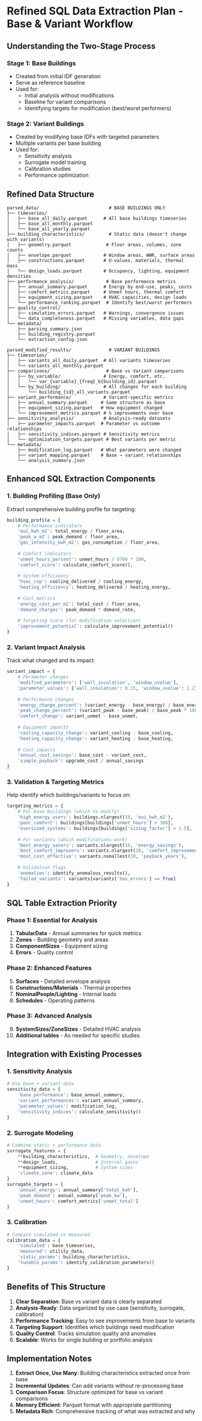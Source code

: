 # Refined SQL Data Extraction Plan - Base & Variant Workflow

## Understanding the Two-Stage Process

### Stage 1: Base Buildings
- Created from initial IDF generation
- Serve as reference baseline
- Used for:
  - Initial analysis without modifications
  - Baseline for variant comparisons
  - Identifying targets for modification (best/worst performers)

### Stage 2: Variant Buildings  
- Created by modifying base IDFs with targeted parameters
- Multiple variants per base building
- Used for:
  - Sensitivity analysis
  - Surrogate model training
  - Calibration studies
  - Performance optimization

## Refined Data Structure

```
parsed_data/                          # BASE BUILDINGS ONLY
├── timeseries/
│   ├── base_all_daily.parquet      # All base buildings timeseries
│   ├── base_all_monthly.parquet    
│   └── base_all_yearly.parquet     
├── building_characteristics/         # Static data (doesn't change with variants)
│   ├── geometry.parquet             # Floor areas, volumes, zone counts
│   ├── envelope.parquet            # Window areas, WWR, surface areas
│   ├── constructions.parquet       # U-values, materials, thermal mass
│   └── design_loads.parquet        # Occupancy, lighting, equipment densities
├── performance_analysis/            # Base performance metrics
│   ├── annual_summary.parquet      # Energy by end-use, peaks, costs
│   ├── comfort_metrics.parquet     # Unmet hours, thermal comfort
│   ├── equipment_sizing.parquet    # HVAC capacities, design loads
│   └── performance_ranking.parquet  # Identify best/worst performers
├── quality_control/
│   ├── simulation_errors.parquet   # Warnings, convergence issues
│   └── data_completeness.parquet   # Missing variables, data gaps
└── metadata/
    ├── parsing_summary.json
    ├── building_registry.parquet
    └── extraction_config.json

parsed_modified_results/              # VARIANT BUILDINGS
├── timeseries/
│   ├── variants_all_daily.parquet  # All variants timeseries
│   └── variants_all_monthly.parquet
├── comparisons/                     # Base vs Variant comparisons
│   ├── by_variable/                # Energy, comfort, etc.
│   │   └── var_{variable}_{freq}_b{building_id}.parquet
│   └── by_building/                # All changes for each building
│       └── building_{id}_all_variants.parquet
├── variant_performance/            # Variant-specific metrics
│   ├── annual_summary.parquet     # Same structure as base
│   ├── equipment_sizing.parquet   # How equipment changed
│   └── improvement_metrics.parquet # % improvements over base
├── sensitivity_analysis/           # Analysis-ready datasets
│   ├── parameter_impacts.parquet  # Parameter vs outcome relationships
│   ├── sensitivity_indices.parquet # Sensitivity metrics
│   └── optimization_targets.parquet # Best variants per metric
└── metadata/
    ├── modification_log.parquet   # What parameters were changed
    ├── variant_mapping.parquet    # Base → variant relationships
    └── analysis_summary.json
```

## Enhanced SQL Extraction Components

### 1. **Building Profiling (Base Only)**
Extract comprehensive building profile for targeting:
```python
building_profile = {
    # Performance indicators
    'eui_kwh_m2': total_energy / floor_area,
    'peak_w_m2': peak_demand / floor_area,
    'gas_intensity_kwh_m2': gas_consumption / floor_area,
    
    # Comfort indicators  
    'unmet_hours_percent': unmet_hours / 8760 * 100,
    'comfort_score': calculate_comfort_score(),
    
    # System efficiency
    'hvac_cop': cooling_delivered / cooling_energy,
    'heating_efficiency': heating_delivered / heating_energy,
    
    # Cost metrics
    'energy_cost_per_m2': total_cost / floor_area,
    'demand_charges': peak_demand * demand_rate,
    
    # Targeting score (for modification selection)
    'improvement_potential': calculate_improvement_potential()
}
```

### 2. **Variant Impact Analysis**
Track what changed and its impact:
```python
variant_impact = {
    # Parameter changes
    'modified_parameters': ['wall_insulation', 'window_uvalue'],
    'parameter_values': {'wall_insulation': 0.15, 'window_uvalue': 1.2},
    
    # Performance changes
    'energy_change_percent': (variant_energy - base_energy) / base_energy * 100,
    'peak_change_percent': (variant_peak - base_peak) / base_peak * 100,
    'comfort_change': variant_unmet - base_unmet,
    
    # Equipment impacts
    'cooling_capacity_change': variant_cooling - base_cooling,
    'heating_capacity_change': variant_heating - base_heating,
    
    # Cost impacts
    'annual_cost_savings': base_cost - variant_cost,
    'simple_payback': upgrade_cost / annual_savings
}
```

### 3. **Validation & Targeting Metrics**
Help identify which buildings/variants to focus on:
```python
targeting_metrics = {
    # For base buildings (which to modify)
    'high_energy_users': buildings.nlargest(10, 'eui_kwh_m2'),
    'poor_comfort': buildings[buildings['unmet_hours'] > 300],
    'oversized_systems': buildings[buildings['sizing_factor'] > 1.5],
    
    # For variants (which modifications work)
    'best_energy_savers': variants.nlargest(10, 'energy_savings'),
    'best_comfort_improvers': variants.nlargest(10, 'comfort_improvement'),
    'most_cost_effective': variants.nsmallest(10, 'payback_years'),
    
    # Validation flags
    'anomalies': identify_anomalous_results(),
    'failed_variants': variants[variants['has_errors'] == True]
}
```

## SQL Table Extraction Priority

### Phase 1: Essential for Analysis
1. **TabularData** - Annual summaries for quick metrics
2. **Zones** - Building geometry and areas
3. **ComponentSizes** - Equipment sizing
4. **Errors** - Quality control

### Phase 2: Enhanced Features
5. **Surfaces** - Detailed envelope analysis
6. **Constructions/Materials** - Thermal properties
7. **NominalPeople/Lighting** - Internal loads
8. **Schedules** - Operating patterns

### Phase 3: Advanced Analysis
9. **SystemSizes/ZoneSizes** - Detailed HVAC analysis
10. **Additional tables** - As needed for specific studies

## Integration with Existing Processes

### 1. **Sensitivity Analysis**
```python
# Use base + variant data
sensitivity_data = {
    'base_performance': base_annual_summary,
    'variant_performances': variant_annual_summary,
    'parameter_values': modification_log,
    'sensitivity_indices': calculate_sensitivity()
}
```

### 2. **Surrogate Modeling**
```python
# Combine static + performance data
surrogate_features = {
    **building_characteristics,  # Geometry, envelope
    **design_loads,              # Internal gains
    **equipment_sizing,          # System sizes
    'climate_zone': climate_data
}
surrogate_targets = {
    'annual_energy': annual_summary['total_kwh'],
    'peak_demand': annual_summary['peak_kw'],
    'unmet_hours': comfort_metrics['unmet_total']
}
```

### 3. **Calibration**
```python
# Compare simulated vs measured
calibration_data = {
    'simulated': base_timeseries,
    'measured': utility_data,
    'static_params': building_characteristics,
    'tunable_params': identify_calibration_parameters()
}
```

## Benefits of This Structure

1. **Clear Separation**: Base vs variant data is clearly separated
2. **Analysis-Ready**: Data organized by use case (sensitivity, surrogate, calibration)
3. **Performance Tracking**: Easy to see improvements from base to variants
4. **Targeting Support**: Identifies which buildings need modification
5. **Quality Control**: Tracks simulation quality and anomalies
6. **Scalable**: Works for single building or portfolio analysis

## Implementation Notes

1. **Extract Once, Use Many**: Building characteristics extracted once from base
2. **Incremental Updates**: Can add variants without re-processing base
3. **Comparison Focus**: Structure optimized for base vs variant comparisons
4. **Memory Efficient**: Parquet format with appropriate partitioning
5. **Metadata Rich**: Comprehensive tracking of what was extracted and why